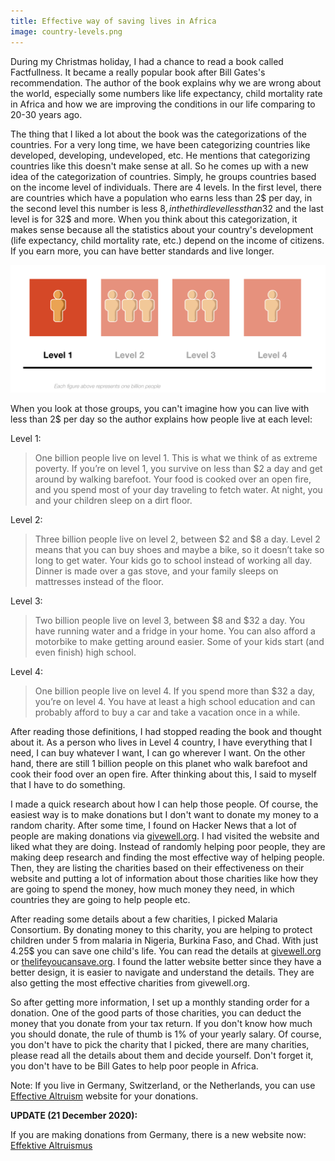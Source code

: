 ```yaml
---
title: Effective way of saving lives in Africa
image: country-levels.png
---
```

During my Christmas holiday, I had a chance to read a book called Factfullness. It became a really popular book after Bill Gates's recommendation. The author of the book explains why we are wrong about the world, especially some numbers like life expectancy, child mortality rate in Africa and how we are improving the conditions in our life comparing to 20-30 years ago.

The thing that I liked a lot about the book was the categorizations of the countries. For a very long time, we have been categorizing countries like developed, developing, undeveloped, etc. He mentions that categorizing countries like this doesn't make sense at all. So he comes up with a new idea of the categorization of countries. Simply, he groups countries based on the income level of individuals. There are 4 levels. In the first level, there are countries which have a population who earns less than 2$ per day, in the second level this number is less 8$, in the third level less than 32$ and the last level is for 32$ and more. When you think about this categorization, it makes sense because all the statistics about your country's development (life expectancy, child mortality rate, etc.) depend on the income of citizens. If you earn more, you can have better standards and live longer.


![A graph that show how many people in the each level](/uploads/country-levels.png)


When you look at those groups, you can't imagine how you can live with less than 2$ per day so the author explains how people live at each level:

Level 1:

> One billion people live on level 1. This is what we think of as extreme poverty. If you’re on level 1, you survive on less than $2 a day and get around by walking barefoot. Your food is cooked over an open fire, and you spend most of your day traveling to fetch water. At night, you and your children sleep on a dirt floor.

Level 2:

>Three billion people live on level 2, between $2 and $8 a day. Level 2 means that you can buy shoes and maybe a bike, so it doesn’t take so long to get water. Your kids go to school instead of working all day. Dinner is made over a gas stove, and your family sleeps on mattresses instead of the floor.

Level 3:

>Two billion people live on level 3, between $8 and $32 a day. You have running water and a fridge in your home. You can also afford a motorbike to make getting around easier. Some of your kids start (and even finish) high school.

Level 4:

>One billion people live on level 4. If you spend more than $32 a day, you’re on level 4. You have at least a high school education and can probably afford to buy a car and take a vacation once in a while.


After reading those definitions, I had stopped reading the book and thought about it. As a person who lives in Level 4 country, I have everything that I need, I can buy whatever I want, I can go wherever I want. On the other hand, there are still 1 billion people on this planet who walk barefoot and cook their food over an open fire. After thinking about this, I said to myself that I have to do something.

I made a quick research about how I can help those people. Of course, the easiest way is to make donations but I don't want to donate my money to a random charity. After some time, I found on Hacker News that a lot of people are making donations via [givewell.org](http://givewell.org). I had visited the website and liked what they are doing. Instead of randomly helping poor people, they are making deep research and finding the most effective way of helping people. Then, they are listing the charities based on their effectiveness on their website and putting a lot of information about those charities like how they are going to spend the money, how much money they need, in which countries they are going to help people etc.

After reading some details about a few charities, I picked Malaria Consortium. By donating money to this charity, you are helping to protect children under 5 from malaria in Nigeria, Burkina Faso, and Chad. With just 4.25$ you can save one child's life. You can read the details at [givewell.org](https://www.givewell.org/charities/malaria-consortium) or [thelifeyoucansave.org](https://www.thelifeyoucansave.org/best-charities/malaria-consortium/). I found the latter website better since they have a better design, it is easier to navigate and understand the details. They are also getting the most effective charities from givewell.org.

So after getting more information, I set up a monthly standing order for a donation. One of the good parts of those charities, you can deduct the money that you donate from your tax return. If you don't know how much you should donate, the rule of thumb is 1% of your yearly salary. Of course, you don't have to pick the charity that I picked, there are many charities, please read all the details about them and decide yourself. Don't forget it, you don't have to be Bill Gates to help poor people in Africa.

Note: If you live in Germany, Switzerland, or the Netherlands, you can use [Effective Altruism](https://ea-foundation.org/donate-ea/) website for your donations.

**UPDATE (21 December 2020):**

If you are making donations from Germany, there is a new website now: [Effektive Altruismus](https://effektiveraltruismus.de/donate/)

